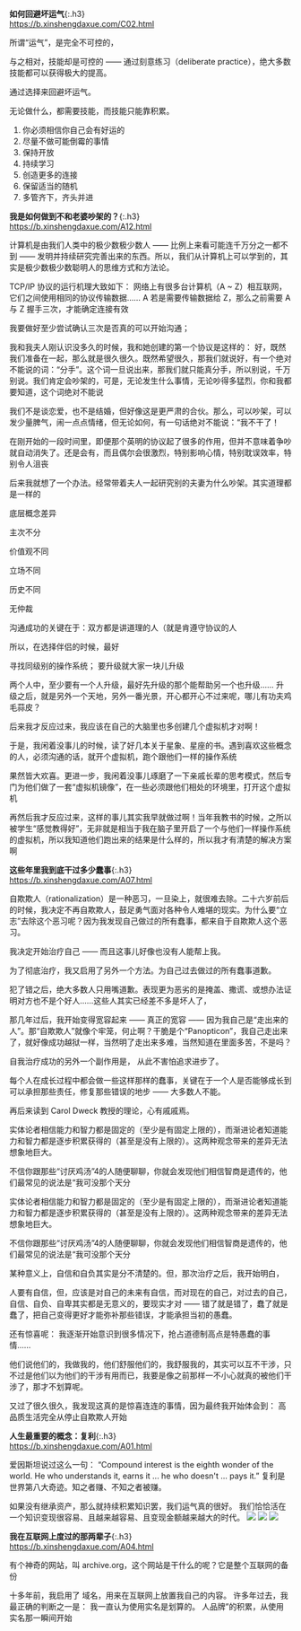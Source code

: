 ```note
```
**如何回避坏运气**{:.h3}<br>
<https://b.xinshengdaxue.com/C02.html>

所谓“运气”，是完全不可控的，

与之相对，技能却是可控的 —— 通过刻意练习（deliberate practice），绝大多数技能都可以获得极大的提高。

通过选择来回避坏运气。

无论做什么，都需要技能，而技能只能靠积累。

1. 你必须相信你自己会有好运的
2. 尽量不做可能倒霉的事情
3. 保持开放
4. 持续学习
5. 创造更多的连接
6. 保留适当的随机
7. 多管齐下，齐头并进

**我是如何做到不和老婆吵架的？**{:.h3}<br>
<https://b.xinshengdaxue.com/A12.html>

计算机是由我们人类中的极少数极少数人 —— 比例上来看可能连千万分之一都不到 —— 发明并持续研究完善出来的东西。所以，我们从计算机上可以学到的，其实是极少数极少数聪明人的思维方式和方法论。

TCP/IP 协议的运行机理大致如下：
网络上有很多台计算机（A ~ Z）相互联网，它们之间使用相同的协议传输数据……
A 若是需要传输数据给 Z，那么之前需要 A 与 Z 握手三次，才能确定连接有效

我要做好至少尝试确认三次是否真的可以开始沟通；

我和我夫人刚认识没多久的时候，我和她创建的第一个协议是这样的：
好，既然我们准备在一起，那么就是很久很久。既然希望很久，那我们就说好，有一个绝对不能说的词：“分手”。这个词一旦说出来，那我们就只能真分手，所以别说，千万别说。我们肯定会吵架的，可是，无论发生什么事情，无论吵得多猛烈，你和我都要知道，这个词绝对不能说

我们不是谈恋爱，也不是结婚，但好像这是更严肃的合伙。那么，可以吵架，可以发少量脾气，闹一点点情绪，但无论如何，有一句话绝对不能说：“我不干了！

在刚开始的一段时间里，即便那个英明的协议起了很多的作用，但并不意味着争吵就自动消失了。还是会有，而且偶尔会很激烈，特别影响心情，特别耽误效率，特别令人沮丧

后来我就想了一个办法。经常带着夫人一起研究别的夫妻为什么吵架。其实道理都是一样的

底层概念差异

主次不分

价值观不同

立场不同

历史不同

无仲裁

沟通成功的关键在于：双方都是讲道理的人（就是肯遵守协议的人

所以，在选择伴侣的时候，最好

寻找同级别的操作系统；
要升级就大家一块儿升级

两个人中，至少要有一个人升级，最好先升级的那个能帮助另一个也升级…… 升级之后，就是另外一个天地，另外一番光景，开心都开心不过来呢，哪儿有功夫鸡毛蒜皮？

后来我才反应过来，我应该在自己的大脑里也多创建几个虚拟机才对啊！

于是，我闲着没事儿的时候，读了好几本关于星象、星座的书。遇到喜欢这些概念的人，必须沟通的话，就开个虚拟机，跑个跟他们一样的操作系统

果然皆大欢喜。更进一步，我闲着没事儿琢磨了一下亲戚长辈的思考模式，然后专门为他们做了一套“虚拟机镜像”，在一些必须跟他们相处的环境里，打开这个虚拟机

再然后我才反应过来，这样的事儿其实我早就做过啊！当年我教书的时候，之所以被学生“感觉教得好”，无非就是相当于我在脑子里开启了一个与他们一样操作系统的虚拟机，所以我知道他们跑出来的结果是什么样的，所以我才有清楚的解决方案啊

**这些年里我到底干过多少蠢事**{:.h3}<br>
https://b.xinshengdaxue.com/A07.html

自欺欺人（rationalization）是一种恶习，一旦染上，就很难去除。二十六岁前后的时候，我决定不再自欺欺人，鼓足勇气面对各种令人难堪的现实。为什么要“立志”去除这个恶习呢？因为我发现自己做过的所有蠢事，都来自于自欺欺人这个恶习。

我决定开始治疗自己 —— 而且这事儿好像也没有人能帮上我。

为了彻底治疗，我又启用了另外一个方法。为自己过去做过的所有蠢事道歉。

犯了错之后，绝大多数人只用嘴道歉。表现更为恶劣的是掩盖、撒谎、或想办法证明对方也不是个好人……这些人其实已经差不多是坏人了，

那几年过后，我开始变得宽容起来 —— 真正的宽容 —— 因为我自己是“走出来的人”。那“自欺欺人”就像个牢笼，何止啊？干脆是个“Panopticon”，我自己走出来了，就好像成功越狱一样，当然明了走出来多难，当然知道在里面多苦，不是吗？

自我治疗成功的另外一个副作用是，
从此不害怕追求进步了。

每个人在成长过程中都会做一些这样那样的蠢事，关键在于一个人是否能够成长到可以承担那些责任，修复那些错误的地步 —— 大多数人不能。

再后来读到 Carol Dweck 教授的理论，心有戚戚焉。

实体论者相信能力和智力都是固定的（至少是有固定上限的），而渐进论者知道能力和智力都是逐步积累获得的（甚至是没有上限的）。这两种观念带来的差异无法想象地巨大。

不信你跟那些“讨厌鸡汤”4的人随便聊聊，你就会发现他们相信智商是遗传的，他们最常见的说法是“我可没那个天分

实体论者相信能力和智力都是固定的（至少是有固定上限的），而渐进论者知道能力和智力都是逐步积累获得的（甚至是没有上限的）。这两种观念带来的差异无法想象地巨大。

不信你跟那些“讨厌鸡汤”4的人随便聊聊，你就会发现他们相信智商是遗传的，他们最常见的说法是“我可没那个天分

某种意义上，自信和自负其实是分不清楚的。但，那次治疗之后，我开始明白，

人要有自信，但，应该是对自己的未来有自信，而对现在的自己，对过去的自己，自信、自负、自卑其实都是无意义的，要现实才对 —— 错了就是错了，蠢了就是蠢了，把自己变得更好才能弥补那些错误，才能承担当初的愚蠢。

还有惊喜呢：
我逐渐开始意识到很多情况下，抢占道德制高点是特愚蠢的事情……

他们说他们的，我做我的，他们舒服他们的，我舒服我的，其实可以互不干涉，只不过是他们以为他们的干涉有用而已，我要是像之前那样一不小心就真的被他们干涉了，那才不划算呢。

又过了很久很久，我发现这真的是惊喜连连的事情，因为最终我开始体会到：
高品质生活完全从停止自欺欺人开始

**人生最重要的概念：复利**{:.h3}<br>
https://b.xinshengdaxue.com/A01.html

爱因斯坦说过这么一句：
“Compound interest is the eighth wonder of the world. He who understands it, earns it ... he who doesn't ... pays it.” 复利是世界第八大奇迹。知之者赚、不知之者被赚。

如果没有继承资产，那么就持续积累知识罢，我们运气真的很好。
我们恰恰活在一个知识变现很容易、且越来越容易、且变现金额越来越大的时代。
![](https://b.xinshengdaxue.com/images/human-progress.jpg)
![](https://b.xinshengdaxue.com/images/dj1900-2000.jpg)
![](https://b.xinshengdaxue.com/images/world-population-growth.jpg)

**我在互联网上度过的那两辈子**{:.h3}<br>
https://b.xinshengdaxue.com/A04.html

有个神奇的网站，叫 archive.org，这个网站是干什么的呢？它是整个互联网的备份

十多年前，我启用了
域名，用来在互联网上放置我自己的内容。
许多年过去，我最正确的判断之一是：
我一直认为使用实名是划算的。
人品牌”的积累，从使用实名那一瞬间开始
